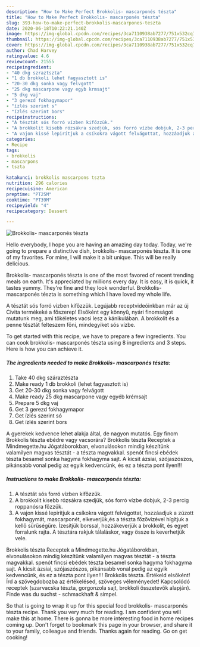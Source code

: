 ```yaml
---
description: "How to Make Perfect Brokkolis- mascarponés tészta"
title: "How to Make Perfect Brokkolis- mascarponés tészta"
slug: 393-how-to-make-perfect-brokkolis-mascarpones-teszta
date: 2020-06-18T10:22:21.140Z
image: https://img-global.cpcdn.com/recipes/3ca7110938ab7277/751x532cq70/brokkolis-mascarpones-teszta-recept-foto.jpg
thumbnail: https://img-global.cpcdn.com/recipes/3ca7110938ab7277/751x532cq70/brokkolis-mascarpones-teszta-recept-foto.jpg
cover: https://img-global.cpcdn.com/recipes/3ca7110938ab7277/751x532cq70/brokkolis-mascarpones-teszta-recept-foto.jpg
author: Chad Harvey
ratingvalue: 4.6
reviewcount: 21555
recipeingredient:
- "40 dkg szraztszta"
- "1 db brokkoli lehet fagyasztott is"
- "20-30 dkg sonka vagy felvgott"
- "25 dkg mascarpone vagy egyb krmsajt"
- "5 dkg vaj"
- "3 gerezd fokhagymapor"
- "ízlés szerint s"
- "ízlés szerint bors"
recipeinstructions:
- "A tésztát sós forró vízben kifőzzük."
- "A brokkolit kisebb rózsákra szedjük, sós forró vízbe dobjuk, 2-3 percig roppanósra főzzük."
- "A vajon kissé lepirítjuk a csíkokra vágott felvágottat, hozzáadjuk a zúzott fokhagymát, mascarponét, elkeverjük,és a tészta főzővizével hígítjuk a kellő sűrűségűre. Ízesítjük borssal, hozzákeverjük a brokkolit, és egyet forralunk rajta. A tésztára rakjuk tálaláskor, vagy össze is keverhetjük vele."
categories:
- Recipe
tags:
- brokkolis
- mascarpons
- tszta

katakunci: brokkolis mascarpons tszta 
nutrition: 296 calories
recipecuisine: American
preptime: "PT25M"
cooktime: "PT39M"
recipeyield: "4"
recipecategory: Dessert

---
```



![Brokkolis- mascarponés tészta](https://img-global.cpcdn.com/recipes/3ca7110938ab7277/751x532cq70/brokkolis-mascarpones-teszta-recept-foto.jpg)

Hello everybody, I hope you are having an amazing day today. Today, we're going to prepare a distinctive dish, brokkolis- mascarponés tészta. It is one of my favorites. For mine, I will make it a bit unique. This will be really delicious.

Brokkolis- mascarponés tészta is one of the most favored of recent trending meals on earth. It's appreciated by millions every day. It is easy, it is quick, it tastes yummy. They're fine and they look wonderful. Brokkolis- mascarponés tészta is something which I have loved my whole life.

A tésztát sós forró vízben kifőzzük. Legújabb receptvideóinkban már az új Civita termékeké a főszerep! Elsőként egy könnyű, nyári finomságot mutatunk meg, ami tökéletes vacsi lesz a kánikulában. A brokkolit és a penne tésztát felteszem főni, mindegyiket sós vízbe.


To get started with this recipe, we have to prepare a few ingredients. You can cook brokkolis- mascarponés tészta using 8 ingredients and 3 steps. Here is how you can achieve it.

<!--inarticleads1-->

##### The ingredients needed to make Brokkolis- mascarponés tészta:

1. Take 40 dkg száraztészta
1. Make ready 1 db brokkoli (lehet fagyasztott is)
1. Get 20-30 dkg sonka vagy felvágott
1. Make ready 25 dkg mascarpone vagy egyéb krémsajt
1. Prepare 5 dkg vaj
1. Get 3 gerezd fokhagymapor
1. Get ízlés szerint só
1. Get ízlés szerint bors


A gyerekek kedvence lehet alakja által, de nagyon mutatós. Egy finom Brokkolis tészta ebédre vagy vacsorára? Brokkolis tészta Receptek a Mindmegette.hu Jógatáborokban, elvonulásokon mindig készítünk valamilyen magvas tésztát - a tészta magvakkal. spenót fincsi ebédek tészta besamel sonka hagyma fokhagyma sajt. A kicsit ázsiai, szójaszószos, pikánsabb vonal pedig az egyik kedvencünk, és ez a tészta pont ilyen!!! 

<!--inarticleads2-->

##### Instructions to make Brokkolis- mascarponés tészta:

1. A tésztát sós forró vízben kifőzzük.
1. A brokkolit kisebb rózsákra szedjük, sós forró vízbe dobjuk, 2-3 percig roppanósra főzzük.
1. A vajon kissé lepirítjuk a csíkokra vágott felvágottat, hozzáadjuk a zúzott fokhagymát, mascarponét, elkeverjük,és a tészta főzővizével hígítjuk a kellő sűrűségűre. Ízesítjük borssal, hozzákeverjük a brokkolit, és egyet forralunk rajta. A tésztára rakjuk tálaláskor, vagy össze is keverhetjük vele.


Brokkolis tészta Receptek a Mindmegette.hu Jógatáborokban, elvonulásokon mindig készítünk valamilyen magvas tésztát - a tészta magvakkal. spenót fincsi ebédek tészta besamel sonka hagyma fokhagyma sajt. A kicsit ázsiai, szójaszószos, pikánsabb vonal pedig az egyik kedvencünk, és ez a tészta pont ilyen!!! Brokkolis tészta. Értékeld elsőként! Írd a szövegdobozba az értékelésed, szöveges véleményedet! Kapcsolódó receptek (szarvacska tészta, gorgonzola sajt, brokkoli összetevők alapján). Finde was du suchst - schmackhaft &amp; simpel. 

So that is going to wrap it up for this special food brokkolis- mascarponés tészta recipe. Thank you very much for reading. I am confident you will make this at home. There is gonna be more interesting food in home recipes coming up. Don't forget to bookmark this page in your browser, and share it to your family, colleague and friends. Thanks again for reading. Go on get cooking!
